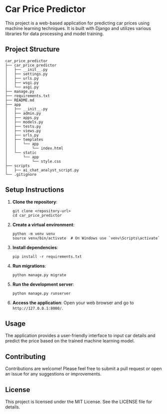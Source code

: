 # Car Price Predictor

This project is a web-based application for predicting car prices using machine learning techniques. It is built with Django and utilizes various libraries for data processing and model training.

## Project Structure

```
car_price_predictor
├── car_price_predictor
│   ├── __init__.py
│   ├── settings.py
│   ├── urls.py
│   ├── wsgi.py
│   └── asgi.py
├── manage.py
├── requirements.txt
├── README.md
├── app
│   ├── __init__.py
│   ├── admin.py
│   ├── apps.py
│   ├── models.py
│   ├── tests.py
│   ├── views.py
│   ├── urls.py
│   ├── templates
│   │   └── app
│   │       └── index.html
│   └── static
│       └── app
│           └── style.css
├── scripts
│   ├── ai_chat_analyst_script.py
└── .gitignore
```

## Setup Instructions

1. **Clone the repository**:
   ```
   git clone <repository-url>
   cd car_price_predictor
   ```

2. **Create a virtual environment**:
   ```
   python -m venv venv
   source venv/bin/activate  # On Windows use `venv\Scripts\activate`
   ```

3. **Install dependencies**:
   ```
   pip install -r requirements.txt
   ```

4. **Run migrations**:
   ```
   python manage.py migrate
   ```

5. **Run the development server**:
   ```
   python manage.py runserver
   ```

6. **Access the application**:
   Open your web browser and go to `http://127.0.0.1:8000/`.

## Usage

The application provides a user-friendly interface to input car details and predict the price based on the trained machine learning model. 

## Contributing

Contributions are welcome! Please feel free to submit a pull request or open an issue for any suggestions or improvements.

## License

This project is licensed under the MIT License. See the LICENSE file for details.